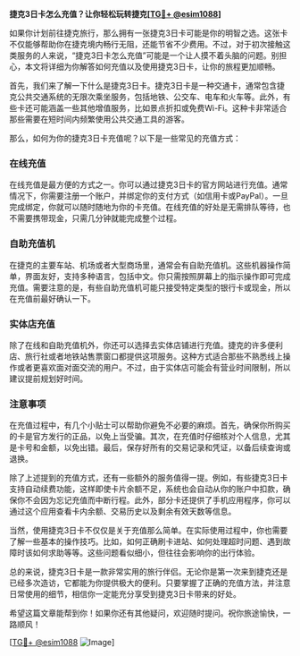 **捷克3日卡怎么充值？让你轻松玩转捷克[[TG💪+ @esim1088](https://t.me/s/esim1088)]**

如果你计划前往捷克旅行，那么拥有一张捷克3日卡可能是你的明智之选。这张卡不仅能够帮助你在捷克境内畅行无阻，还能节省不少费用。不过，对于初次接触这类服务的人来说，“捷克3日卡怎么充值”可能是一个让人摸不着头脑的问题。别担心，本文将详细为你解答如何充值以及使用捷克3日卡，让你的旅程更加顺畅。

首先，我们来了解一下什么是捷克3日卡。捷克3日卡是一种交通卡，通常包含捷克公共交通系统的无限次乘坐服务，包括地铁、公交车、电车和火车等。此外，有些卡还可能涵盖一些其他增值服务，比如景点折扣或免费Wi-Fi。这种卡非常适合那些需要在短时间内频繁使用公共交通工具的游客。

那么，如何为你的捷克3日卡充值呢？以下是一些常见的充值方式：

### 在线充值

在线充值是最方便的方式之一。你可以通过捷克3日卡的官方网站进行充值。通常情况下，你需要注册一个账户，并绑定你的支付方式（如信用卡或PayPal）。一旦完成绑定，你就可以随时随地为你的卡充值。在线充值的好处是无需排队等待，也不需要携带现金，只需几分钟就能完成整个过程。

### 自助充值机

在捷克的主要车站、机场或者大型商场里，通常会有自助充值机。这些机器操作简单，界面友好，支持多种语言，包括中文。你只需按照屏幕上的指示操作即可完成充值。需要注意的是，有些自助充值机可能只接受特定类型的银行卡或现金，所以在充值前最好确认一下。

### 实体店充值

除了在线和自助充值机外，你还可以选择去实体店铺进行充值。捷克的许多便利店、旅行社或者地铁站售票窗口都提供这项服务。这种方式适合那些不熟悉线上操作或者更喜欢面对面交流的用户。不过，由于实体店可能会有营业时间限制，所以建议提前规划好时间。

### 注意事项

在充值过程中，有几个小贴士可以帮助你避免不必要的麻烦。首先，确保你所购买的卡是官方发行的正品，以免上当受骗。其次，在充值时仔细核对个人信息，尤其是卡号和金额，以免出错。最后，保存好所有的交易记录和凭证，以备后续查询或退换。

除了上述提到的充值方式，还有一些额外的服务值得一提。例如，有些捷克3日卡支持自动续费功能，这样即使卡片余额不足，系统也会自动从你的账户中扣款，确保你不会因为忘记充值而中断行程。此外，部分卡还提供了手机应用程序，你可以通过这个应用查看卡内余额、交易历史以及剩余有效天数等信息。

当然，使用捷克3日卡不仅仅是关于充值那么简单。在实际使用过程中，你也需要了解一些基本的操作技巧。比如，如何正确刷卡进站、如何处理超时问题、遇到故障时该如何求助等等。这些问题看似细小，但往往会影响你的出行体验。

总的来说，捷克3日卡是一款非常实用的旅行伴侣。无论你是第一次来到捷克还是已经多次造访，它都能为你提供极大的便利。只要掌握了正确的充值方法，并注意日常使用的细节，相信你一定能充分享受到捷克3日卡带来的好处。

希望这篇文章能帮到你！如果你还有其他疑问，欢迎随时提问。祝你旅途愉快，一路顺风！

[[TG💪+ @esim1088](https://t.me/s/esim1088) ![Image](https://i.postimg.cc/4NQfJmqS/Snipaste-2025-05-13-00-14-12.png)]